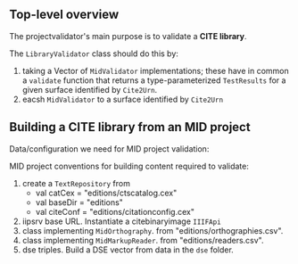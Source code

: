 

## Top-level overview

The projectvalidator's main purpose is to validate a **CITE library**.

The `LibraryValidator` class should do this by:

1. taking a Vector of  `MidValidator` implementations;  these have in common a `validate` function that returns a type-parameterized `TestResults` for a given surface identified by `Cite2Urn`.
2. eacsh `MidValidator` to a surface identified by `Cite2Urn`


## Building a CITE library from an MID project

Data/configuration we need for MID project validation:

MID project conventions for building content required to validate:

1.  create a `TextRepository`  from
    -   val catCex = "editions/ctscatalog.cex"
    -   val baseDir = "editions"
    -   val citeConf = "editions/citationconfig.cex"
2.  iipsrv base URL.  Instantiate a citebinaryimage `IIIFApi`
3.  class implementing `MidOrthography`. from "editions/orthographies.csv".
4.  class implementing `MidMarkupReader`. from "editions/readers.csv".
5.  dse triples.  Build a DSE vector from data in the `dse` folder.
